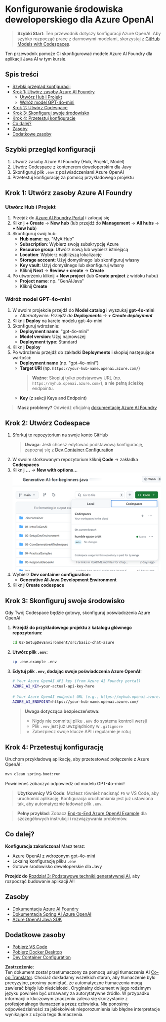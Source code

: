 <!--
CO_OP_TRANSLATOR_METADATA:
{
  "original_hash": "e00bbea0f95c611aa3bec676d23e8b43",
  "translation_date": "2025-07-21T16:24:49+00:00",
  "source_file": "02-SetupDevEnvironment/getting-started-azure-openai.md",
  "language_code": "pl"
}
-->
# Konfigurowanie środowiska deweloperskiego dla Azure OpenAI

> **Szybki Start**: Ten przewodnik dotyczy konfiguracji Azure OpenAI. Aby szybko rozpocząć pracę z darmowymi modelami, skorzystaj z [GitHub Models with Codespaces](./README.md#quick-start-cloud).

Ten przewodnik pomoże Ci skonfigurować modele Azure AI Foundry dla aplikacji Java AI w tym kursie.

## Spis treści

- [Szybki przegląd konfiguracji](../../../02-SetupDevEnvironment)
- [Krok 1: Utwórz zasoby Azure AI Foundry](../../../02-SetupDevEnvironment)
  - [Utwórz Hub i Projekt](../../../02-SetupDevEnvironment)
  - [Wdróż model GPT-4o-mini](../../../02-SetupDevEnvironment)
- [Krok 2: Utwórz Codespace](../../../02-SetupDevEnvironment)
- [Krok 3: Skonfiguruj swoje środowisko](../../../02-SetupDevEnvironment)
- [Krok 4: Przetestuj konfigurację](../../../02-SetupDevEnvironment)
- [Co dalej?](../../../02-SetupDevEnvironment)
- [Zasoby](../../../02-SetupDevEnvironment)
- [Dodatkowe zasoby](../../../02-SetupDevEnvironment)

## Szybki przegląd konfiguracji

1. Utwórz zasoby Azure AI Foundry (Hub, Projekt, Model)
2. Utwórz Codespace z kontenerem deweloperskim dla Javy
3. Skonfiguruj plik `.env` z poświadczeniami Azure OpenAI
4. Przetestuj konfigurację za pomocą przykładowego projektu

## Krok 1: Utwórz zasoby Azure AI Foundry

### Utwórz Hub i Projekt

1. Przejdź do [Azure AI Foundry Portal](https://ai.azure.com/) i zaloguj się
2. Kliknij **+ Create** → **New hub** (lub przejdź do **Management** → **All hubs** → **+ New hub**)
3. Skonfiguruj swój hub:
   - **Hub name**: np. "MyAIHub"
   - **Subscription**: Wybierz swoją subskrypcję Azure
   - **Resource group**: Utwórz nową lub wybierz istniejącą
   - **Location**: Wybierz najbliższą lokalizację
   - **Storage account**: Użyj domyślnego lub skonfiguruj własny
   - **Key vault**: Użyj domyślnego lub skonfiguruj własny
   - Kliknij **Next** → **Review + create** → **Create**
4. Po utworzeniu kliknij **+ New project** (lub **Create project** z widoku hubu)
   - **Project name**: np. "GenAIJava"
   - Kliknij **Create**

### Wdróż model GPT-4o-mini

1. W swoim projekcie przejdź do **Model catalog** i wyszukaj **gpt-4o-mini**
   - *Alternatywnie: Przejdź do **Deployments** → **+ Create deployment***
2. Kliknij **Deploy** na karcie modelu gpt-4o-mini
3. Skonfiguruj wdrożenie:
   - **Deployment name**: "gpt-4o-mini"
   - **Model version**: Użyj najnowszej
   - **Deployment type**: Standard
4. Kliknij **Deploy**
5. Po wdrożeniu przejdź do zakładki **Deployments** i skopiuj następujące wartości:
   - **Deployment name** (np. "gpt-4o-mini")
   - **Target URI** (np. `https://your-hub-name.openai.azure.com/`) 
      > **Ważne**: Skopiuj tylko podstawowy URL (np. `https://myhub.openai.azure.com/`), a nie pełną ścieżkę endpointu.
   - **Key** (z sekcji Keys and Endpoint)

> **Masz problemy?** Odwiedź oficjalną [dokumentację Azure AI Foundry](https://learn.microsoft.com/azure/ai-foundry/how-to/create-projects?tabs=ai-foundry&pivots=hub-project)

## Krok 2: Utwórz Codespace

1. Sforkuj to repozytorium na swoje konto GitHub
   > **Uwaga**: Jeśli chcesz edytować podstawową konfigurację, zapoznaj się z [Dev Container Configuration](../../../.devcontainer/devcontainer.json)
2. W swoim sforkowanym repozytorium kliknij **Code** → zakładka **Codespaces**
3. Kliknij **...** → **New with options...**
![tworzenie codespace z opcjami](../../../translated_images/codespaces.9945ded8ceb431a58e8bee7f212e8c62b55733b7e302fd58194fadc95472fa3c.pl.png)
4. Wybierz **Dev container configuration**: 
   - **Generative AI Java Development Environment**
5. Kliknij **Create codespace**

## Krok 3: Skonfiguruj swoje środowisko

Gdy Twój Codespace będzie gotowy, skonfiguruj poświadczenia Azure OpenAI:

1. **Przejdź do przykładowego projektu z katalogu głównego repozytorium:**
   ```bash
   cd 02-SetupDevEnvironment/src/basic-chat-azure
   ```

2. **Utwórz plik `.env`:**
   ```bash
   cp .env.example .env
   ```

3. **Edytuj plik `.env`, dodając swoje poświadczenia Azure OpenAI:**
   ```bash
   # Your Azure OpenAI API key (from Azure AI Foundry portal)
   AZURE_AI_KEY=your-actual-api-key-here
   
   # Your Azure OpenAI endpoint URL (e.g., https://myhub.openai.azure.com/)
   AZURE_AI_ENDPOINT=https://your-hub-name.openai.azure.com/
   ```

   > **Uwaga dotycząca bezpieczeństwa**: 
   > - Nigdy nie commituj pliku `.env` do systemu kontroli wersji
   > - Plik `.env` jest już uwzględniony w `.gitignore`
   > - Zabezpiecz swoje klucze API i regularnie je rotuj

## Krok 4: Przetestuj konfigurację

Uruchom przykładową aplikację, aby przetestować połączenie z Azure OpenAI:

```bash
mvn clean spring-boot:run
```

Powinieneś zobaczyć odpowiedź od modelu GPT-4o-mini!

> **Użytkownicy VS Code**: Możesz również nacisnąć `F5` w VS Code, aby uruchomić aplikację. Konfiguracja uruchamiania jest już ustawiona tak, aby automatycznie ładować plik `.env`.

> **Pełny przykład**: Zobacz [End-to-End Azure OpenAI Example](./src/basic-chat-azure/README.md) dla szczegółowych instrukcji i rozwiązywania problemów.

## Co dalej?

**Konfiguracja zakończona!** Masz teraz:
- Azure OpenAI z wdrożonym gpt-4o-mini
- Lokalną konfigurację pliku `.env`
- Gotowe środowisko deweloperskie dla Javy

**Przejdź do** [Rozdział 3: Podstawowe techniki generatywnej AI](../03-CoreGenerativeAITechniques/README.md), aby rozpocząć budowanie aplikacji AI!

## Zasoby

- [Dokumentacja Azure AI Foundry](https://learn.microsoft.com/azure/ai-services/)
- [Dokumentacja Spring AI Azure OpenAI](https://docs.spring.io/spring-ai/reference/api/clients/azure-openai-chat.html)
- [Azure OpenAI Java SDK](https://learn.microsoft.com/java/api/overview/azure/ai-openai-readme)

## Dodatkowe zasoby

- [Pobierz VS Code](https://code.visualstudio.com/Download)
- [Pobierz Docker Desktop](https://www.docker.com/products/docker-desktop)
- [Dev Container Configuration](../../../.devcontainer/devcontainer.json)

**Zastrzeżenie**:  
Ten dokument został przetłumaczony za pomocą usługi tłumaczenia AI [Co-op Translator](https://github.com/Azure/co-op-translator). Chociaż dokładamy wszelkich starań, aby tłumaczenie było precyzyjne, prosimy pamiętać, że automatyczne tłumaczenia mogą zawierać błędy lub nieścisłości. Oryginalny dokument w jego rodzimym języku powinien być uznawany za autorytatywne źródło. W przypadku informacji o kluczowym znaczeniu zaleca się skorzystanie z profesjonalnego tłumaczenia przez człowieka. Nie ponosimy odpowiedzialności za jakiekolwiek nieporozumienia lub błędne interpretacje wynikające z użycia tego tłumaczenia.